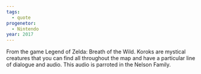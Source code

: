 ```yaml
---
tags:
  - quote
progenetor:
  - Nintendo
year: 2017
---
```

From the game Legend of Zelda: Breath of the Wild. Koroks are mystical creatures that you can find all throughout the map and have a particular line of dialogue and audio. This audio is parroted in the Nelson Family.